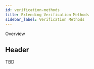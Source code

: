 ```yaml
---
id: verification-methods
title: Extending Verification Methods
sidebar_label: Verification Methods
---
```


Overview

## Header

TBD

